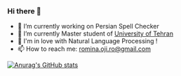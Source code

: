 ### Hi there 👋

- 🔭 I’m currently working on Persian Spell Checker
- 🌱 I’m currently Master student of [University of Tehran](https://ut.ac.ir/en)
- 💬 I'm in love with Natural Language Processing !
- 📫 How to reach me: romina.oji.ro@gmail.com

[![Anurag's GitHub stats](https://github-readme-stats.vercel.app/api?username=rominaoji&show_icons=true&theme=dracula&count_private=true)](https://github.com/anuraghazra/github-readme-stats)


